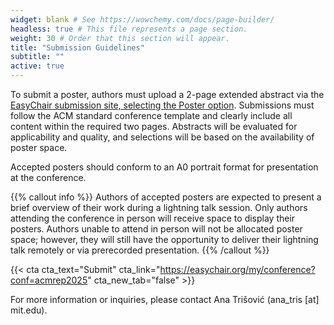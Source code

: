 ```yaml
---
widget: blank # See https://wowchemy.com/docs/page-builder/
headless: true # This file represents a page section.
weight: 30 # Order that this section will appear.
title: "Submission Guidelines"
subtitle: ""
active: true
---
```


To submit a poster, authors must upload a 2-page extended abstract via the [EasyChair submission site, selecting the Poster option](https://easychair.org/my/conference?conf=acmrep2025). Submissions must follow the ACM standard conference template and clearly include all content within the required two pages. Abstracts will be evaluated for applicability and quality, and selections will be based on the availability of poster space. 

Accepted posters should conform to an A0 portrait format for presentation at the conference.


{{% callout info %}}
Authors of accepted posters are expected to present a brief overview of their work during a lightning talk session. Only authors attending the conference in person will receive space to display their posters. Authors unable to attend in person will not be allocated poster space; however, they will still have the opportunity to deliver their lightning talk remotely or via prerecorded presentation.
{{% /callout %}} 

{{< cta cta_text="Submit" cta_link="https://easychair.org/my/conference?conf=acmrep2025" cta_new_tab="false" >}}

For more information or inquiries, please contact Ana Trišović (ana_tris [at] mit.edu).

 